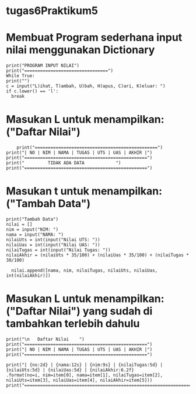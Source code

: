 # tugas6Praktikum5


# Membuat Program sederhana input nilai menggunakan Dictionary

	print("PROGRAM INPUT NILAI")
	print("================================")
	While True:
	print("")
	c = input("L)ihat, T)ambah, U)bah, H)apus, C)ari, K)eluar: ")
	if c.lower() == 'l':
   	  break

# Masukan L untuk menampilkan:("Daftar Nilai")

        print("===============================================")
	print("| NO | NIM | NAMA | TUGAS | UTS | UAS | AKHIR |")
	print("===============================================")
	print("			TIDAK ADA DATA		      ")
	print("===============================================")

# Masukan t untuk menampilkan:("Tambah Data")

	print("Tambah Data")
	nilai = []
	nim = input("NIM: ")
	nama = input("NAMA: ")
	nilaiUts = int(input("Nilai UTS: "))
	nilaiUas = int(input("Nilai UAS: "))
	nilaiTugas = int(input("Nilai Tugas: "))
	nilaiAkhir = (nilaiUts * 35/100) + (nilaiUas * 35/100) + (nilaiTugas * 30/100)
   
      nilai.append([nama, nim, nilaiTugas, nilaiUts, nilaiUas, int(nilaiAkhir)])

# Masukan L untuk menampilkan:("Daftar Nilai") yang sudah di tambahkan terlebih dahulu
 
	print("\n	Daftar Nilai	")
	print("===============================================")
	print("| NO | NIM | NAMA | TUGAS | UTS | UAS | AKHIR |")
	print("===============================================")
	
	print("| {no:2d} | {nama:12s} | {nim:9s} | {nilaiTugas:5d} | {nilaiUts:5d} | {nilaiUas:5d} | {nilaiAkhir:6.2f}
	.format(no=i, nim=item[0], nama=item[1], nilaiTugas=item[2], nilaiUts=item[3], nilaiUas=item[4], nilaiAkhir=item[5]))
	print("=============================================================================================================")

		



